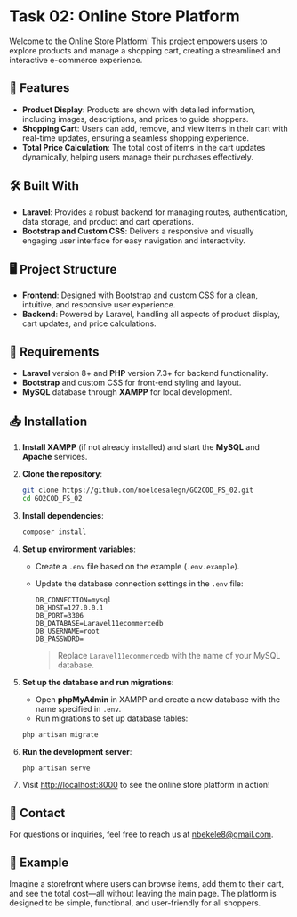 # Task 02: Online Store Platform

Welcome to the Online Store Platform! This project empowers users to explore products and manage a shopping cart, creating a streamlined and interactive e-commerce experience.

## 🚀 Features
- **Product Display**: Products are shown with detailed information, including images, descriptions, and prices to guide shoppers.
- **Shopping Cart**: Users can add, remove, and view items in their cart with real-time updates, ensuring a seamless shopping experience.
- **Total Price Calculation**: The total cost of items in the cart updates dynamically, helping users manage their purchases effectively.

## 🛠️ Built With
- **Laravel**: Provides a robust backend for managing routes, authentication, data storage, and product and cart operations.
- **Bootstrap and Custom CSS**: Delivers a responsive and visually engaging user interface for easy navigation and interactivity.

## 🖥️ Project Structure
- **Frontend**: Designed with Bootstrap and custom CSS for a clean, intuitive, and responsive user experience.
- **Backend**: Powered by Laravel, handling all aspects of product display, cart updates, and price calculations.

## 📄 Requirements
- **Laravel** version 8+ and **PHP** version 7.3+ for backend functionality.
- **Bootstrap** and custom CSS for front-end styling and layout.
- **MySQL** database through **XAMPP** for local development.

## 📥 Installation

1. **Install XAMPP** (if not already installed) and start the **MySQL** and **Apache** services.

2. **Clone the repository**:

    ```bash
    git clone https://github.com/noeldesalegn/GO2COD_FS_02.git
    cd GO2COD_FS_02
    ```

3. **Install dependencies**:

    ```bash
    composer install
    ```

4. **Set up environment variables**:

    - Create a `.env` file based on the example (`.env.example`).
    - Update the database connection settings in the `.env` file:

      ```dotenv
      DB_CONNECTION=mysql
      DB_HOST=127.0.0.1
      DB_PORT=3306
      DB_DATABASE=Laravel11ecommercedb
      DB_USERNAME=root
      DB_PASSWORD=
      ```

      > Replace `Laravel11ecommercedb` with the name of your MySQL database.

5. **Set up the database and run migrations**:

    - Open **phpMyAdmin** in XAMPP and create a new database with the name specified in `.env`.
    - Run migrations to set up database tables:

    ```bash
    php artisan migrate
    ```

6. **Run the development server**:

    ```bash
    php artisan serve
    ```

7. Visit [http://localhost:8000](http://localhost:8000) to see the online store platform in action!

## 📧 Contact
For questions or inquiries, feel free to reach us at [nbekele8@gmail.com](mailto:nbekele8@gmail.com).

## 📸 Example
Imagine a storefront where users can browse items, add them to their cart, and see the total cost—all without leaving the main page. The platform is designed to be simple, functional, and user-friendly for all shoppers.
